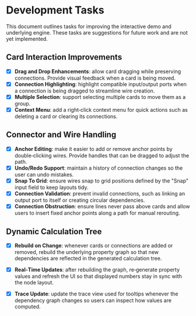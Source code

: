 # Development Tasks

This document outlines tasks for improving the interactive demo and underlying
engine. These tasks are suggestions for future work and are not yet
implemented.

## Card Interaction Improvements

- [x] **Drag and Drop Enhancements**: allow card dragging while preserving
  connections. Provide visual feedback when a card is being moved.
- [x] **Connection Highlighting**: highlight compatible input/output ports when a
  connection is being dragged to streamline wire creation.
- [x] **Multiple Selection**: support selecting multiple cards to move them as a
  group.
- [x] **Context Menu**: add a right‑click context menu for quick actions such as
  deleting a card or clearing its connections.

## Connector and Wire Handling

- [x] **Anchor Editing**: make it easier to add or remove anchor points by
  double‑clicking wires. Provide handles that can be dragged to adjust the
  path.
- [x] **Undo/Redo Support**: maintain a history of connection changes so the user can
  undo mistakes.
- [x] **Snap To Grid**: ensure wires snap to grid positions defined by the "Snap"
  input field to keep layouts tidy.
- [x] **Connection Validation**: prevent invalid connections, such as linking an
  output port to itself or creating circular dependencies.
- [x] **Connection Obstruction**: ensure lines never pass above cards and allow
  users to insert fixed anchor points along a path for manual rerouting.

## Dynamic Calculation Tree

- [x] **Rebuild on Change**: whenever cards or connections are added or removed,
  rebuild the underlying property graph so that new dependencies are reflected
  in the generated calculation tree.
- [x] **Real‑Time Updates**: after rebuilding the graph, re‑generate property values
  and refresh the UI so that displayed numbers stay in sync with the node
  layout.
- [x] **Trace Update**: update the trace view used for tooltips whenever the
  dependency graph changes so users can inspect how values are computed.


